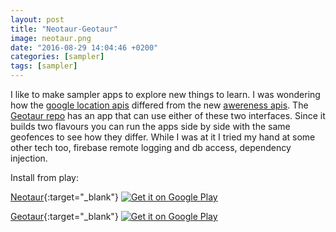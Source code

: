```yaml
---
layout: post
title: "Neotaur-Geotaur"
image: neotaur.png
date: "2016-08-29 14:04:46 +0200"
categories: [sampler]
tags: [sampler]
---
```


I like to make sampler apps to explore new things to learn. I was wondering how the [google location apis](https://developer.android.com/training/location/index.html) differed from the new [awereness apis](https://developers.google.com/awareness/). The [Geotaur repo](https://github.com/maiatoday/Geotaur) has an app that can use either of these two interfaces. Since it builds two flavours you can run the apps side by side with the same geofences to see how they differ. While I was at it I tried my hand at some other tech too, firebase remote logging and db access, dependency injection.

Install from play:

[Neotaur](https://play.google.com/store/apps/details?id=net.maiatoday.neotaur){:target="_blank"}
<a href="https://play.google.com/store/apps/details?id=net.maiatoday.neotaur">
  <img alt="Get it on Google Play"
       src="https://developer.android.com/images/brand/en_generic_rgb_wo_45.png" />
</a>

[Geotaur](https://play.google.com/store/apps/details?id=net.maiatoday.geotaur){:target="_blank"}
<a href="https://play.google.com/store/apps/details?id=net.maiatoday.geotaur">
  <img alt="Get it on Google Play"
       src="https://developer.android.com/images/brand/en_generic_rgb_wo_45.png" />
</a>
